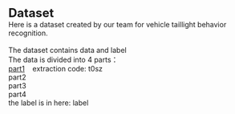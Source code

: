 <font size=5>**Dataset**</font><br>
Here is a dataset created by our team for vehicle taillight behavior recognition.<br>
<br>
The dataset contains data and label<br>
The data is divided into 4 parts：<br>
[part1](https://pan.baidu.com/s/11NZ0ob_R6RH4qGUZ4svfMQ)&nbsp;&nbsp;&nbsp;&nbsp;extraction code: t0sz<br>
part2<br>
part3<br>
part4<br>
the label is in here: label<br>
